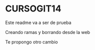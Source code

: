 # CURSOGIT14
Este readme va a ser de prueba

Creando ramas y borrando desde la web

Te propongo otro cambio
